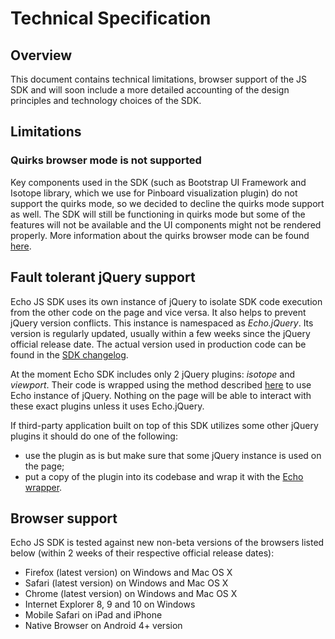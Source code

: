 # Technical Specification

## Overview

This document contains technical limitations, browser support of the JS SDK and will soon include a more detailed accounting of the design principles and technology choices of the SDK.

## Limitations

### Quirks browser mode is not supported

Key components used in the SDK (such as Bootstrap UI Framework and Isotope library, which we use for Pinboard visualization plugin) do not support the quirks mode, so we decided to decline the quirks mode support as well. The SDK will still be functioning in quirks mode but some of the features will not be available and the UI components might not be rendered properly. More information about the quirks browser mode can be found [here](http://en.wikipedia.org/wiki/Quirks_mode).

## Fault tolerant jQuery support

Echo JS SDK uses its own instance of jQuery to isolate SDK code execution from the other code on the page and vice versa. It also helps to prevent jQuery version conflicts. This instance is namespaced as *Echo.jQuery*. Its version is regularly updated, usually within a few weeks since the jQuery official release date. The actual version used in production code can be found in the [SDK changelog](https://github.com/EchoAppsTeam/js-sdk/blob/master/Changelog.md).

At the moment Echo SDK includes only 2 jQuery plugins: *isotope* and *viewport*. Their code is wrapped using the method described [here](#!/guide/terminology-section-3) to use Echo instance of jQuery. Nothing on the page will be able to interact with these exact plugins unless it uses Echo.jQuery.

If third-party application built on top of this SDK utilizes some other jQuery plugins it should do one of the following:

  + use the plugin as is but make sure that some jQuery instance is used on the page;
  + put a copy of the plugin into its codebase and wrap it with the [Echo wrapper](#!/guide/terminology-section-3).


## Browser support

Echo JS SDK is tested against new non-beta versions of the browsers listed below (within 2 weeks of their respective official release dates):

+ Firefox (latest version) on Windows and Mac OS X
+ Safari (latest version) on Windows and Mac OS X
+ Chrome (latest version) on Windows and Mac OS X
+ Internet Explorer 8, 9 and 10 on Windows
+ Mobile Safari on iPad and iPhone
+ Native Browser on Android 4+ version
